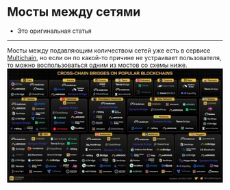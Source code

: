 # Мосты между сетями
- Это оригинальная статья
---

Мосты между подавляющим количеством сетей уже есть в сервисе [Multichain](https://app.multichain.org/#/router), но если он по какой-то причине не устраивает пользователя, то можно воспользоваться одним из мостов со схемы ниже.
![](_attachments/3c655405d694eb28a1e2422c5f34deed.jpg)
